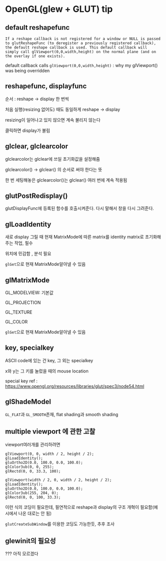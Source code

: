 # OpenGL(glew + GLUT) tip



## default reshapefunc

```
If a reshape callback is not registered for a window or NULL is passed to glutReshapeFunc (to deregister a previously registered callback), the default reshape callback is used. This default callback will simply call glViewport(0,0,width,height) on the normal plane (and on the overlay if one exists).
```

default callback calls `glViewport(0,0,width,height)` : why my glViewport() was being overridden



## reshapefunc, displayfunc

순서 : reshape -> display 한 번씩

처음 실행(resizing 없어도) 때도 동일하게 reshape -> display

resizing이 일어나고 있지 않으면 계속 불리지 않는다

클릭하면 display가 불림



## glclear, glclearcolor

glclearcolor는 glclear에 쓰일 초기화값을 설정해줌

glclearcolor() -> glclear() 의 순서로 써야 한다는 뜻

한 번 세팅해놓은 glclearcolor()는 glclear() 여러 번에 계속 적용됨



## glutPostRedisplay()

glutDisplayFunc에 등록된 함수를 호출시켜준다. 다시 말해서 창을 다시 그려준다.



## glLoadIdentity

새로 display 그릴 때 현재 MatrixMode에 따른 matrix를 identity matrix로 초기화해주는 작업, 필수

위치에 민감함 , 분석 필요

`glGet`으로 현재 MatrixMode알아낼 수 있음



## glMatrixMode

GL_MODELVIEW: 기본값

GL_PROJECTION

GL_TEXTURE

GL_COLOR

`glGet`으로 현재 MatrixMode알아낼 수 있음

## key, specialkey

ASCII code에 있는 건 key, 그 외는 specialkey

x와 y는 그 키를 눌렀을 때의 mouse location

special key ref : https://www.opengl.org/resources/libraries/glut/spec3/node54.html



## glShadeModel

`GL_FLAT`과 `GL_SMOOTH`존재, flat shading과 smooth shading



## multiple viewport 에 관한 고찰

viewport여러개를 관리하려면

```
glViewport(0, 0, width / 2, height / 2);
glLoadIdentity();
gluOrtho2D(0.0, 100.0, 0.0, 100.0);
glColor3ub(0, 0, 255);
glRectd(0, 0, 33.3, 100);

glViewport(width / 2, 0, width / 2, height / 2);
glLoadIdentity();
gluOrtho2D(0.0, 100.0, 0.0, 100.0);
glColor3ub(255, 204, 0);
glRectd(0, 0, 100, 33.3);
```

이런 식의 코딩이 필요한데, 필연적으로 reshape과 display의 구조 개혁이 필요함(예시에서 나온 대로는 안 됨)

`glutCreateSubWindow`를 이용한 코딩도 가능한듯, 추후 조사



## glewinit의 필요성

??? 아직 모르겠다